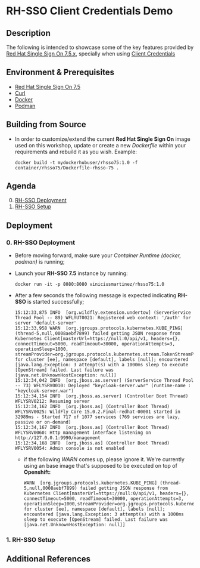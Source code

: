 # RH-SSO Client Credentials Demo

## Description

The following is intended to showcase some of the key features provided by [Red Hat Single Sign On 7.5.x](https://access.redhat.com/products/red-hat-single-sign-on), specially when using [Client Credentials](https://datatracker.ietf.org/doc/html/rfc6749#section-1.3.4)

## Environment & Prerequisites

- [Red Hat Single Sign On 7.5](https://access.redhat.com/products/red-hat-single-sign-on)
- [Curl](https://curl.se/)
- [Docker](https://www.docker.com/)
- [Podman](https://podman.io/)

## Building from Source

* In order to customize/extend the current **Red Hat Single Sign On** image used on this workshop, update or create a new *Dockerfile* within your requirements and rebuild it as you wish. Example:

  ```
  docker build -t mydockerhubuser/rhsso75:1.0 -f container/rhsso75/Dockerfile-rhsso-75 .
  ```

## Agenda

0. [RH-SSO Deployment](#clientcredentials-step-0)
1. [RH-SSO Setup](#clientcredentials-step-1)

## Deployment

### 0. RH-SSO Deployment <a name="testdrive-step-0">

* Before moving forward, make sure your *Container Runtime (docker, podman)* is running;

* Launch your **RH-SSO 7.5** instance by running:

  ```
  docker run -it -p 8080:8080 viniciusmartinez/rhsso75:1.0
  ```

* After a few seconds the following message is expected indicating **RH-SSO** is started successfully;

  ```
  15:12:33,875 INFO  [org.wildfly.extension.undertow] (ServerService Thread Pool -- 89) WFLYUT0021: Registered web context: '/auth' for server 'default-server'
  15:12:33,958 WARN  [org.jgroups.protocols.kubernetes.KUBE_PING] (thread-5,null,0008aebf7899) failed getting JSON response from Kubernetes Client[masterUrl=https://null:0/api/v1, headers={}, connectTimeout=5000, readTimeout=30000, operationAttempts=3, operationSleep=1000, streamProvider=org.jgroups.protocols.kubernetes.stream.TokenStreamProvider@412f8410] for cluster [ee], namespace [default], labels [null]; encountered [java.lang.Exception: 3 attempt(s) with a 1000ms sleep to execute [OpenStream] failed. Last failure was [java.net.UnknownHostException: null]]
  15:12:34,042 INFO  [org.jboss.as.server] (ServerService Thread Pool -- 73) WFLYSRV0010: Deployed "keycloak-server.war" (runtime-name : "keycloak-server.war")
  15:12:34,154 INFO  [org.jboss.as.server] (Controller Boot Thread) WFLYSRV0212: Resuming server
  15:12:34,162 INFO  [org.jboss.as] (Controller Boot Thread) WFLYSRV0025: WildFly Core 15.0.2.Final-redhat-00001 started in 32989ms - Started 717 of 1077 services (769 services are lazy, passive or on-demand)
  15:12:34,167 INFO  [org.jboss.as] (Controller Boot Thread) WFLYSRV0060: Http management interface listening on http://127.0.0.1:9990/management
  15:12:34,168 INFO  [org.jboss.as] (Controller Boot Thread) WFLYSRV0054: Admin console is not enabled
  ```

  * if the following *WARN* comes up, please ignore it. We're currently using an base image that's supposed to be executed on top of **Openshift:**

    ```
    WARN  [org.jgroups.protocols.kubernetes.KUBE_PING] (thread-5,null,0008aebf7899) failed getting JSON response from Kubernetes Client[masterUrl=https://null:0/api/v1, headers={}, connectTimeout=5000, readTimeout=30000, operationAttempts=3, operationSleep=1000,streamProvider=org.jgroups.protocols.kubernetes.stream.TokenStreamProvider@412f8410] for cluster [ee], namespace [default], labels [null]; encountered [java.lang.Exception: 3 attempt(s) with a 1000ms sleep to execute [OpenStream] failed. Last failure was [java.net.UnknownHostException: null]]
    ```

### 1. RH-SSO Setup <a name="testdrive-step-1">

## Additional References <a name="additional-references">
